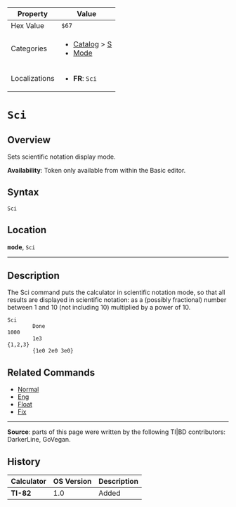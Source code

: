 | Property      | Value |
|---------------|-------|
| Hex Value     | `$67`|
| Categories    | <ul><li>[Catalog](<../categories/Catalog.md>) > [S](<../categories/Catalog.md#S>)</li><li>[Mode](<../categories/Mode.md>)</li></ul> |
| Localizations | <ul><li><b>FR</b>: `Sci`</li></ul> |

# `Sci`

## Overview
Sets scientific notation display mode.


<b>Availability</b>: Token only available from within the Basic editor.

## Syntax
`Sci`

## Location
<tt><kbd><b>mode</b></kbd></tt>, `Sci`
<hr>

## Description

The Sci command puts the calculator in scientific notation mode, so that all results are displayed in scientific notation: as a (possibly fractional) number between 1 and 10 (not including 10) multiplied by a power of 10.

```ti-basic
Sci
        Done
1000
        1e3
{1,2,3}
        {1e0 2e0 3e0}
```

## Related Commands

*   [Normal](Normal.md)
*   [Eng](Eng.md)
*   [Float](Float.md)
*   [Fix](Fix.md)

* * *

**Source**: parts of this page were written by the following TI|BD contributors: DarkerLine, GoVegan.

## History
| Calculator | OS Version | Description |
|------------|------------|-------------|
| <b>TI-82</b> | 1.0 | Added |


